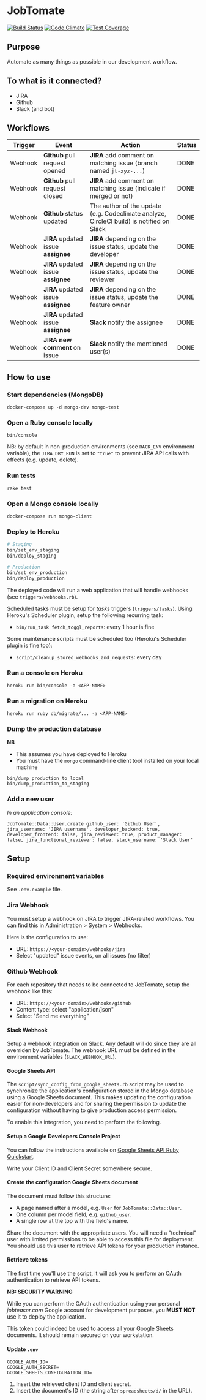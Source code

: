 # JobTomate

[![Build Status](https://travis-ci.org/jobteaser/job_tomate.svg?branch=master)](https://travis-ci.org/jobteaser/job_tomate)
[![Code Climate](https://codeclimate.com/repos/5659c9ee09af1e152f00d540/badges/d4a9abf44cad651805e5/gpa.svg)](https://codeclimate.com/repos/5659c9ee09af1e152f00d540/feed)
[![Test Coverage](https://codeclimate.com/repos/5659c9ee09af1e152f00d540/badges/d4a9abf44cad651805e5/coverage.svg)](https://codeclimate.com/repos/5659c9ee09af1e152f00d540/coverage)

## Purpose

Automate as many things as possible in our development workflow.

## To what is it connected?

- JIRA
- Github
- Slack (and bot)

## Workflows

Trigger | Event | Action | Status
------- | ----- | ------ | ------
Webhook | **Github** pull request opened | **JIRA** add comment on matching issue (branch named `jt-xyz-...`) | DONE
Webhook | **Github** pull request closed | **JIRA** add comment on matching issue (indicate if merged or not) | DONE
Webhook | **Github** status updated | The author of the update (e.g. Codeclimate analyze, CircleCI build) is notified on Slack | DONE
Webhook | **JIRA** updated issue **assignee** | **JIRA** depending on the issue status, update the developer | DONE
Webhook | **JIRA** updated issue **assignee** | **JIRA** depending on the issue status, update the reviewer | DONE
Webhook | **JIRA** updated issue **assignee** | **JIRA** depending on the issue status, update the feature owner | DONE
Webhook | **JIRA** updated issue **assignee** | **Slack** notify the assignee | DONE
Webhook | **JIRA new comment** on issue | **Slack** notify the mentioned user(s) | DONE

## How to use

### Start dependencies (MongoDB)

```
docker-compose up -d mongo-dev mongo-test
```

### Open a Ruby console locally

```
bin/console
```

NB: by default in non-production environments (see `RACK_ENV` environment variable), the `JIRA_DRY_RUN` is set to `"true"` to prevent JIRA API calls with effects (e.g. update, delete).

### Run tests

```
rake test
```

### Open a Mongo console locally

```
docker-compose run mongo-client
```

### Deploy to Heroku

```sh
# Staging
bin/set_env_staging
bin/deploy_staging

# Production
bin/set_env_production
bin/deploy_production
```

The deployed code will run a web application that will handle webhooks (see `triggers/webhooks.rb`).

Scheduled tasks must be setup for _tasks_ triggers (`triggers/tasks`). Using Heroku's Scheduler plugin, setup the following recurring task:

- `bin/run_task fetch_toggl_reports`: every 1 hour is fine

Some maintenance scripts must be scheduled too (Heroku's Scheduler plugin is fine too):

- `script/cleanup_stored_webhooks_and_requests`: every day

### Run a console on Heroku

```
heroku run bin/console -a <APP-NAME>
```

### Run a migration on Heroku

```
heroku run ruby db/migrate/... -a <APP-NAME>
```

### Dump the production database

**NB**

- This assumes you have deployed to Heroku
- You must have the `mongo` command-line client tool installed on your local machine

```
bin/dump_production_to_local
bin/dump_production_to_staging
```

### Add a new user

_In an application console:_

```
JobTomate::Data::User.create github_user: 'Github User', jira_username: 'JIRA username', developer_backend: true, developer_frontend: false, jira_reviewer: true, product_manager: false, jira_functional_reviewer: false, slack_username: 'Slack User'
```

## Setup

### Required environment variables

See `.env.example` file.

### Jira Webhook

You must setup a webhook on JIRA to trigger JIRA-related workflows. You can find this in Administration > System > Webhooks.

Here is the configuration to use:

- URL: `https://<your-domain>/webhooks/jira`
- Select "updated" issue events, on all issues (no filter)

### Github Webhook

For each repository that needs to be connected to JobTomate, setup the webhook like this:

- URL: `https://<your-domain>/webhooks/github`
- Content type: select "application/json"
- Select "Send me everything"

#### Slack Webhook

Setup a webhook integration on Slack. Any default will do since they are all overriden by JobTomate. The webhook URL must be defined in the environment variables (`SLACK_WEBHOOK_URL`).

#### Google Sheets API

The `script/sync_config_from_google_sheets.rb` script may be used to synchronize the application's configuration stored in the Mongo database using a Google Sheets document. This makes updating the configuration easier for non-developers and for sharing the permission to update the configuration without having to give production access permission.

To enable this integration, you need to perform the following.

#### Setup a Google Developers Console Project

You can follow the instructions available on [Google Sheets API Ruby Quickstart](https://developers.google.com/sheets/api/quickstart/ruby).

Write your Client ID and Client Secret somewhere secure.

#### Create the configuration Google Sheets document

The document must follow this structure:

- A page named after a model, e.g. `User` for `JobTomate::Data::User`.
- One column per model field, e.g. `github_user`.
- A single row at the top with the field's name.

Share the document with the appropriate users. You will need a "technical" user with limited permissions to be able to access this file for deployment. You should use this user to retrieve API tokens for your production instance.

#### Retrieve tokens

The first time you'll use the script, it will ask you to perform an OAuth authentication to retrieve API tokens.

**NB: SECURITY WARNING**

While you can perform the OAuth authentication using your personal _jobteaser.com_ Google account for development purposes, you **MUST NOT** use it to deploy the application.

This token could indeed be used to access all your Google Sheets documents. It should remain secured on your workstation. 


#### Update `.env`

```
GOOGLE_AUTH_ID=
GOOGLE_AUTH_SECRET=
GOOGLE_SHEETS_CONFIGURATION_ID=
```

1. Insert the retrieved client ID and client secret. 
2. Insert the document's ID (the string after `spreadsheets/d/` in the URL).
